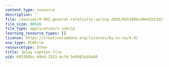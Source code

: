 ```yaml
---
content_type: resource
description: ''
file: /courses/8-962-general-relativity-spring-2020/695368bc40e42523dcfd5e9983a16a60_h9xaoGkyHwg.srt
file_size: 88546
file_type: application/x-subrip
learning_resource_types: []
license: https://creativecommons.org/licenses/by-nc-sa/4.0/
ocw_type: OCWFile
resourcetype: Other
title: 3play caption file
uid: 695368bc-40e4-2523-dcfd-5e9983a16a60
---
```

